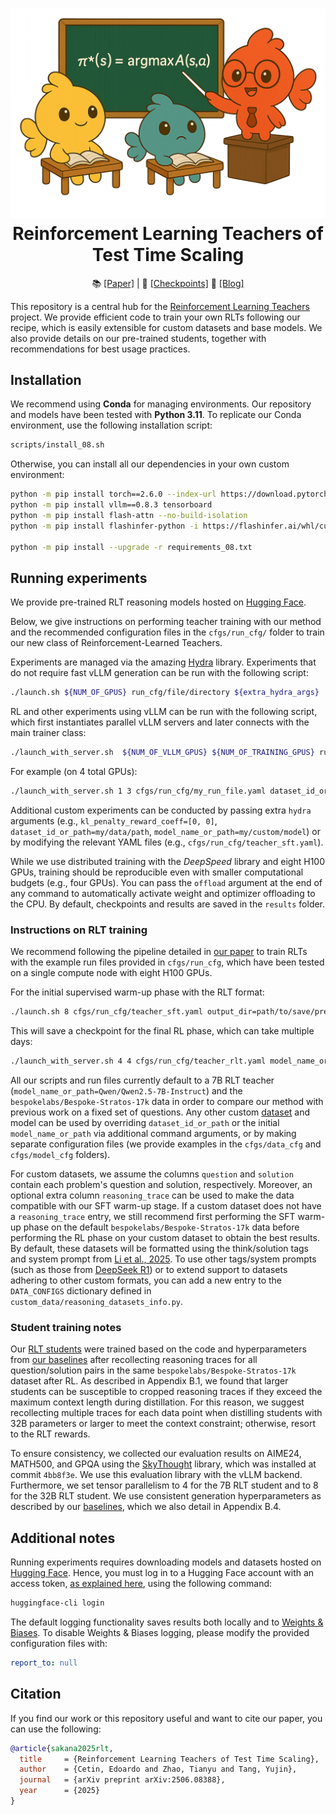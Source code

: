 <h1 align="center">
  <a href="https://github.com/SakanaAI/RLT/">
<img src="figures/logo_transparent.png" width="600" /></a><br>
<b>Reinforcement Learning Teachers of Test Time Scaling</b><br>
</h1>

<p align="center">
  📚 <a href="https://arxiv.org/abs/2506.08388">[Paper]</a> |
  🤗 <a href="https://huggingface.co/collections/SakanaAI/reinforcement-learning-teachers-6853ed251c99aa3da2228ada">[Checkpoints]</a>
  🐠 <a href="https://sakana.ai/rlt">[Blog]</a>
</p>


This repository is a central hub for the [Reinforcement Learning Teachers](https://arxiv.org/abs/2506.08388) project. We provide efficient code to train your own RLTs following our recipe, which is easily extensible for custom datasets and base models. We also provide details on our pre-trained students, together with recommendations for best usage practices.

## Installation

We recommend using **Conda** for managing environments. Our repository and models have been tested with **Python 3.11**. To replicate our Conda environment, use the following installation script:

```sh
scripts/install_08.sh
```

Otherwise, you can install all our dependencies in your own custom environment:

```sh
python -m pip install torch==2.6.0 --index-url https://download.pytorch.org/whl/cu124
python -m pip install vllm==0.8.3 tensorboard
python -m pip install flash-attn --no-build-isolation
python -m pip install flashinfer-python -i https://flashinfer.ai/whl/cu124/torch2.6/

python -m pip install --upgrade -r requirements_08.txt
```

## Running experiments

We provide pre-trained RLT reasoning models hosted on [Hugging Face](https://huggingface.co/collections/SakanaAI/reinforcement-learning-teachers-6853ed251c99aa3da2228ada).

Below, we give instructions on performing teacher training with our method and the recommended configuration files in the `cfgs/run_cfg/` folder to train our new class of Reinforcement-Learned Teachers.

Experiments are managed via the amazing [Hydra](https://hydra.cc/) library. Experiments that do not require fast vLLM generation can be run with the following script:

```sh
./launch.sh ${NUM_OF_GPUS} run_cfg/file/directory ${extra_hydra_args}
```

RL and other experiments using vLLM can be run with the following script, which first instantiates parallel vLLM servers and later connects with the main trainer class:

```sh
./launch_with_server.sh  ${NUM_OF_VLLM_GPUS} ${NUM_OF_TRAINING_GPUS} run_cfg/file/directory ${extra_hydra_args}
```

For example (on 4 total GPUs):

```sh
./launch_with_server.sh 1 3 cfgs/run_cfg/my_run_file.yaml dataset_id_or_path=my/data/path learning_rate=0.0001 ...
```

Additional custom experiments can be conducted by passing extra `hydra` arguments (e.g., `kl_penalty_reward_coeff=[0, 0]`, `dataset_id_or_path=my/data/path`, `model_name_or_path=my/custom/model`) or by modifying the relevant YAML files (e.g., `cfgs/run_cfg/teacher_sft.yaml`).

While we use distributed training with the *DeepSpeed* library and eight H100 GPUs, training should be reproducible even with smaller computational budgets (e.g., four GPUs). You can pass the `offload` argument at the end of any command to automatically activate weight and optimizer offloading to the CPU. By default, checkpoints and results are saved in the `results` folder.

### Instructions on RLT training

We recommend following the pipeline detailed in [our paper](https://arxiv.org/abs/2506.08388) to train RLTs with the example run files provided in `cfgs/run_cfg`, which have been tested on a single compute node with eight H100 GPUs.

For the initial supervised warm-up phase with the RLT format:

```sh
./launch.sh 8 cfgs/run_cfg/teacher_sft.yaml output_dir=path/to/save/pre_rl_model ${extra_hydra_args}
```

This will save a checkpoint for the final RL phase, which can take multiple days:

```sh
./launch_with_server.sh 4 4 cfgs/run_cfg/teacher_rlt.yaml model_name_or_path=path/of/saved/pre_rl_model results_dir=path/to/save/rlt_model ${extra_hydra_args}
```

All our scripts and run files currently default to a 7B RLT teacher (`model_name_or_path=Qwen/Qwen2.5-7B-Instruct`) and the `bespokelabs/Bespoke-Stratos-17k` data in order to compare our method with previous work on a fixed set of questions. Any other custom [dataset](https://huggingface.co/docs/datasets/index) and model can be used by overriding `dataset_id_or_path` or the initial `model_name_or_path` via additional command arguments, or by making separate configuration files (we provide examples in the `cfgs/data_cfg` and `cfgs/model_cfg` folders).

For custom datasets, we assume the columns `question` and `solution` contain each problem's question and solution, respectively. Moreover, an optional extra column `reasoning_trace` can be used to make the data compatible with our SFT warm-up stage. If a custom dataset does not have a `reasoning_trace` entry, we still recommend first performing the SFT warm-up phase on the default `bespokelabs/Bespoke-Stratos-17k` data before performing the RL phase on your custom dataset to obtain the best results. By default, these datasets will be formatted using the think/solution tags and system prompt from [Li et al., 2025](https://arxiv.org/abs/2502.07374). To use other tags/system prompts (such as those from [DeepSeek R1](https://github.com/deepseek-ai/DeepSeek-R1/blob/main/DeepSeek_R1.pdf)) or to extend support to datasets adhering to other custom formats, you can add a new entry to the `DATA_CONFIGS` dictionary defined in `custom_data/reasoning_datasets_info.py`.

### Student training notes

Our [RLT students](https://huggingface.co/collections/SakanaAI/reinforcement-learning-teachers-6853ed251c99aa3da2228ada) were trained based on the code and hyperparameters from [our baselines](https://github.com/NovaSky-AI/SkyThought/tree/main/skythought/train) after recollecting reasoning traces for all question/solution pairs in the same `bespokelabs/Bespoke-Stratos-17k` dataset after RL. As described in Appendix B.1, we found that larger students can be susceptible to cropped reasoning traces if they exceed the maximum context length during distillation. For this reason, we suggest recollecting multiple traces for each data point when distilling students with 32B parameters or larger to meet the context constraint; otherwise, resort to the RLT rewards.

To ensure consistency, we collected our evaluation results on AIME24, MATH500, and GPQA using the [SkyThought](https://github.com/NovaSky-AI/SkyThought) library, which was installed at commit `4bb8f3e`. We use this evaluation library with the vLLM backend. Furthermore, we set tensor parallelism to 4 for the 7B RLT student and to 8 for the 32B RLT student. We use consistent generation hyperparameters as described by our [baselines](https://github.com/NovaSky-AI/SkyThought), which we also detail in Appendix B.4.

## Additional notes

Running experiments requires downloading models and datasets hosted on [Hugging Face](https://huggingface.co/). Hence, you must log in to a Hugging Face account with an access token, [as explained here](https://huggingface.co/docs/hub/security-tokens), using the following command:

```sh
huggingface-cli login
```

The default logging functionality saves results both locally and to [Weights & Biases](https://wandb.ai/). To disable Weights & Biases logging, please modify the provided configuration files with:

```yaml
report_to: null
```

## Citation

If you find our work or this repository useful and want to cite our paper, you can use the following:

```bibtex
@article{sakana2025rlt,
  title     = {Reinforcement Learning Teachers of Test Time Scaling},
  author    = {Cetin, Edoardo and Zhao, Tianyu and Tang, Yujin},
  journal   = {arXiv preprint arXiv:2506.08388},
  year      = {2025}
}
```
